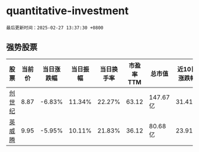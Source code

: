 # quantitative-investment

`最后更新时间：2025-02-27 13:37:30 +0800`

## 强势股票

|股票|当前价|当日涨跌幅|当日振幅|当日换手率|市盈率TTM|总市值|近10日涨跌幅|
|----|----|----|----|----|----|----|----|
|[创世纪](https://xueqiu.com/S/SZ300083)|8.87|-6.83%|11.34%|22.27%|63.12|147.67亿|31.41%|
|[英威腾](https://xueqiu.com/S/SZ002334)|9.95|-5.95%|10.11%|21.83%|36.12|80.68亿|23.91%|
